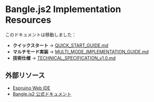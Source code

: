 # Bangle.js2 Implementation Resources

このドキュメントは移動しました：

- **クイックスタート** → [QUICK_START_GUIDE.md](./QUICK_START_GUIDE.md)
- **マルチモード実装** → [MULTI_MODE_IMPLEMENTATION_GUIDE.md](./MULTI_MODE_IMPLEMENTATION_GUIDE.md)
- **技術仕様** → [TECHNICAL_SPECIFICATION_v1.0.md](./TECHNICAL_SPECIFICATION_v1.0.md)

## 外部リソース
- [Espruino Web IDE](https://www.espruino.com/ide/)
- [Bangle.js2 公式ドキュメント](https://www.espruino.com/Bangle.js2)